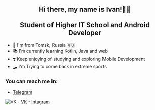 <h2 align="center">Hi there, my name is Ivan!🤘🏽 <br/> <br/>
Student of Higher IT School and Android Developer </h2>

- 🚩 I'm from Tomsk, Russia 🇷🇺
- 📚 I'm currently learning Kotlin, Java and web 
- ❣️ Keep enjoying of studying and exploring Mobile Development
- 🛹 I'm Trying to come back in extreme sports

### You can reach me in:
- <a href="https://t.me/ithirteeng" target="_blank">Telegram</a> 
<img alt="VK" src="https://img.shields.io/website?color=blue&down_message=VK&label=%20&logo=vk&logoColor=white&style=for-the-badge&url=https%3A%2F%2Fvk.com%2Fldv_13">
- <a href="https://vk.com/ldv_13" target="_blank">VK</a>
- <a href="https://www.instagram.com/walliemann" target="_blank">Intagram</a> 
